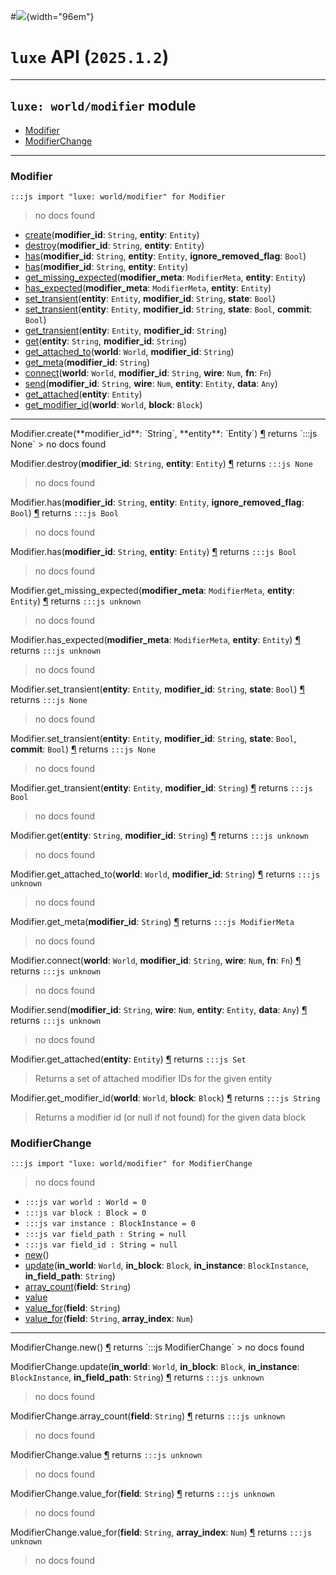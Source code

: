 #![](../../../../../../images/luxe-dark.svg){width="96em"}

# `luxe` API (`2025.1.2`)  


---

## `luxe: world/modifier` module

- [Modifier](#modifier)   
- [ModifierChange](#modifierchange)   

---

### Modifier
`:::js import "luxe: world/modifier" for Modifier`
> no docs found

- [create](#Modifier.create+2)(**modifier_id**: `String`, **entity**: `Entity`)
- [destroy](#Modifier.destroy+2)(**modifier_id**: `String`, **entity**: `Entity`)
- [has](#Modifier.has+3)(**modifier_id**: `String`, **entity**: `Entity`, **ignore_removed_flag**: `Bool`)
- [has](#Modifier.has+2)(**modifier_id**: `String`, **entity**: `Entity`)
- [get_missing_expected](#Modifier.get_missing_expected+2)(**modifier_meta**: `ModifierMeta`, **entity**: `Entity`)
- [has_expected](#Modifier.has_expected+2)(**modifier_meta**: `ModifierMeta`, **entity**: `Entity`)
- [set_transient](#Modifier.set_transient+3)(**entity**: `Entity`, **modifier_id**: `String`, **state**: `Bool`)
- [set_transient](#Modifier.set_transient+4)(**entity**: `Entity`, **modifier_id**: `String`, **state**: `Bool`, **commit**: `Bool`)
- [get_transient](#Modifier.get_transient+2)(**entity**: `Entity`, **modifier_id**: `String`)
- [get](#Modifier.get+2)(**entity**: `String`, **modifier_id**: `String`)
- [get_attached_to](#Modifier.get_attached_to+2)(**world**: `World`, **modifier_id**: `String`)
- [get_meta](#Modifier.get_meta)(**modifier_id**: `String`)
- [connect](#Modifier.connect+4)(**world**: `World`, **modifier_id**: `String`, **wire**: `Num`, **fn**: `Fn`)
- [send](#Modifier.send+4)(**modifier_id**: `String`, **wire**: `Num`, **entity**: `Entity`, **data**: `Any`)
- [get_attached](#Modifier.get_attached)(**entity**: `Entity`)
- [get_modifier_id](#Modifier.get_modifier_id+2)(**world**: `World`, **block**: `Block`)

<hr/>
<endpoint module="luxe: world/modifier" class="Modifier" signature="create(modifier_id : String, entity : Entity)"></endpoint>
<signature id="Modifier.create+2">Modifier.create(**modifier_id**: `String`, **entity**: `Entity`)
<a class="headerlink" href="#Modifier.create+2" title="Permanent link">¶</a></signature>
<span class='api_ret'>returns</span> `:::js None`
> no docs found   

<endpoint module="luxe: world/modifier" class="Modifier" signature="destroy(modifier_id : String, entity : Entity)"></endpoint>
<signature id="Modifier.destroy+2">Modifier.destroy(**modifier_id**: `String`, **entity**: `Entity`)
<a class="headerlink" href="#Modifier.destroy+2" title="Permanent link">¶</a></signature>
<span class='api_ret'>returns</span> `:::js None`
> no docs found   

<endpoint module="luxe: world/modifier" class="Modifier" signature="has(modifier_id : String, entity : Entity, ignore_removed_flag : Bool)"></endpoint>
<signature id="Modifier.has+3">Modifier.has(**modifier_id**: `String`, **entity**: `Entity`, **ignore_removed_flag**: `Bool`)
<a class="headerlink" href="#Modifier.has+3" title="Permanent link">¶</a></signature>
<span class='api_ret'>returns</span> `:::js Bool`
> no docs found   

<endpoint module="luxe: world/modifier" class="Modifier" signature="has(modifier_id : String, entity : Entity)"></endpoint>
<signature id="Modifier.has+2">Modifier.has(**modifier_id**: `String`, **entity**: `Entity`)
<a class="headerlink" href="#Modifier.has+2" title="Permanent link">¶</a></signature>
<span class='api_ret'>returns</span> `:::js Bool`
> no docs found   

<endpoint module="luxe: world/modifier" class="Modifier" signature="get_missing_expected(modifier_meta : ModifierMeta, entity : Entity)"></endpoint>
<signature id="Modifier.get_missing_expected+2">Modifier.get_missing_expected(**modifier_meta**: `ModifierMeta`, **entity**: `Entity`)
<a class="headerlink" href="#Modifier.get_missing_expected+2" title="Permanent link">¶</a></signature>
<span class='api_ret'>returns</span> `:::js unknown`
> no docs found   

<endpoint module="luxe: world/modifier" class="Modifier" signature="has_expected(modifier_meta : ModifierMeta, entity : Entity)"></endpoint>
<signature id="Modifier.has_expected+2">Modifier.has_expected(**modifier_meta**: `ModifierMeta`, **entity**: `Entity`)
<a class="headerlink" href="#Modifier.has_expected+2" title="Permanent link">¶</a></signature>
<span class='api_ret'>returns</span> `:::js unknown`
> no docs found   

<endpoint module="luxe: world/modifier" class="Modifier" signature="set_transient(entity : Entity, modifier_id : String, state : Bool)"></endpoint>
<signature id="Modifier.set_transient+3">Modifier.set_transient(**entity**: `Entity`, **modifier_id**: `String`, **state**: `Bool`)
<a class="headerlink" href="#Modifier.set_transient+3" title="Permanent link">¶</a></signature>
<span class='api_ret'>returns</span> `:::js None`
> no docs found   

<endpoint module="luxe: world/modifier" class="Modifier" signature="set_transient(entity : Entity, modifier_id : String, state : Bool, commit : Bool)"></endpoint>
<signature id="Modifier.set_transient+4">Modifier.set_transient(**entity**: `Entity`, **modifier_id**: `String`, **state**: `Bool`, **commit**: `Bool`)
<a class="headerlink" href="#Modifier.set_transient+4" title="Permanent link">¶</a></signature>
<span class='api_ret'>returns</span> `:::js None`
> no docs found   

<endpoint module="luxe: world/modifier" class="Modifier" signature="get_transient(entity : Entity, modifier_id : String)"></endpoint>
<signature id="Modifier.get_transient+2">Modifier.get_transient(**entity**: `Entity`, **modifier_id**: `String`)
<a class="headerlink" href="#Modifier.get_transient+2" title="Permanent link">¶</a></signature>
<span class='api_ret'>returns</span> `:::js Bool`
> no docs found   

<endpoint module="luxe: world/modifier" class="Modifier" signature="get(entity : String, modifier_id : String)"></endpoint>
<signature id="Modifier.get+2">Modifier.get(**entity**: `String`, **modifier_id**: `String`)
<a class="headerlink" href="#Modifier.get+2" title="Permanent link">¶</a></signature>
<span class='api_ret'>returns</span> `:::js unknown`
> no docs found   

<endpoint module="luxe: world/modifier" class="Modifier" signature="get_attached_to(world : World, modifier_id : String)"></endpoint>
<signature id="Modifier.get_attached_to+2">Modifier.get_attached_to(**world**: `World`, **modifier_id**: `String`)
<a class="headerlink" href="#Modifier.get_attached_to+2" title="Permanent link">¶</a></signature>
<span class='api_ret'>returns</span> `:::js unknown`
> no docs found   

<endpoint module="luxe: world/modifier" class="Modifier" signature="get_meta(modifier_id : String)"></endpoint>
<signature id="Modifier.get_meta">Modifier.get_meta(**modifier_id**: `String`)
<a class="headerlink" href="#Modifier.get_meta" title="Permanent link">¶</a></signature>
<span class='api_ret'>returns</span> `:::js ModifierMeta`
> no docs found   

<endpoint module="luxe: world/modifier" class="Modifier" signature="connect(world : World, modifier_id : String, wire : Num, fn : Fn)"></endpoint>
<signature id="Modifier.connect+4">Modifier.connect(**world**: `World`, **modifier_id**: `String`, **wire**: `Num`, **fn**: `Fn`)
<a class="headerlink" href="#Modifier.connect+4" title="Permanent link">¶</a></signature>
<span class='api_ret'>returns</span> `:::js unknown`
> no docs found   

<endpoint module="luxe: world/modifier" class="Modifier" signature="send(modifier_id : String, wire : Num, entity : Entity, data : Any)"></endpoint>
<signature id="Modifier.send+4">Modifier.send(**modifier_id**: `String`, **wire**: `Num`, **entity**: `Entity`, **data**: `Any`)
<a class="headerlink" href="#Modifier.send+4" title="Permanent link">¶</a></signature>
<span class='api_ret'>returns</span> `:::js unknown`
> no docs found   

<endpoint module="luxe: world/modifier" class="Modifier" signature="get_attached(entity : Entity)"></endpoint>
<signature id="Modifier.get_attached">Modifier.get_attached(**entity**: `Entity`)
<a class="headerlink" href="#Modifier.get_attached" title="Permanent link">¶</a></signature>
<span class='api_ret'>returns</span> `:::js Set`
> Returns a set of attached modifier IDs for the given entity   

<endpoint module="luxe: world/modifier" class="Modifier" signature="get_modifier_id(world : World, block : Block)"></endpoint>
<signature id="Modifier.get_modifier_id+2">Modifier.get_modifier_id(**world**: `World`, **block**: `Block`)
<a class="headerlink" href="#Modifier.get_modifier_id+2" title="Permanent link">¶</a></signature>
<span class='api_ret'>returns</span> `:::js String`
> Returns a modifier id (or null if not found) for the given data block   

### ModifierChange
`:::js import "luxe: world/modifier" for ModifierChange`
> no docs found

- `:::js var world : World = 0`
- `:::js var block : Block = 0`
- `:::js var instance : BlockInstance = 0`
- `:::js var field_path : String = null`
- `:::js var field_id : String = null`
- [new](#ModifierChange.new)()
- [update](#ModifierChange.update+4)(**in_world**: `World`, **in_block**: `Block`, **in_instance**: `BlockInstance`, **in_field_path**: `String`)
- [array_count](#ModifierChange.array_count)(**field**: `String`)
- [value](#ModifierChange.value)
- [value_for](#ModifierChange.value_for)(**field**: `String`)
- [value_for](#ModifierChange.value_for+2)(**field**: `String`, **array_index**: `Num`)

<hr/>
<endpoint module="luxe: world/modifier" class="ModifierChange" signature="new()"></endpoint>
<signature id="ModifierChange.new">ModifierChange.new()
<a class="headerlink" href="#ModifierChange.new" title="Permanent link">¶</a></signature>
<span class='api_ret'>returns</span> `:::js ModifierChange`
> no docs found   

<endpoint module="luxe: world/modifier" class="ModifierChange" signature="update(in_world : World, in_block : Block, in_instance : BlockInstance, in_field_path : String)"></endpoint>
<signature id="ModifierChange.update+4">ModifierChange.update(**in_world**: `World`, **in_block**: `Block`, **in_instance**: `BlockInstance`, **in_field_path**: `String`)
<a class="headerlink" href="#ModifierChange.update+4" title="Permanent link">¶</a></signature>
<span class='api_ret'>returns</span> `:::js unknown`
> no docs found   

<endpoint module="luxe: world/modifier" class="ModifierChange" signature="array_count(field : String)"></endpoint>
<signature id="ModifierChange.array_count">ModifierChange.array_count(**field**: `String`)
<a class="headerlink" href="#ModifierChange.array_count" title="Permanent link">¶</a></signature>
<span class='api_ret'>returns</span> `:::js unknown`
> no docs found   

<endpoint module="luxe: world/modifier" class="ModifierChange" signature="value"></endpoint>
<signature id="ModifierChange.value">ModifierChange.value
<a class="headerlink" href="#ModifierChange.value" title="Permanent link">¶</a></signature>
<span class='api_ret'>returns</span> `:::js unknown`
> no docs found   

<endpoint module="luxe: world/modifier" class="ModifierChange" signature="value_for(field : String)"></endpoint>
<signature id="ModifierChange.value_for">ModifierChange.value_for(**field**: `String`)
<a class="headerlink" href="#ModifierChange.value_for" title="Permanent link">¶</a></signature>
<span class='api_ret'>returns</span> `:::js unknown`
> no docs found   

<endpoint module="luxe: world/modifier" class="ModifierChange" signature="value_for(field : String, array_index : Num)"></endpoint>
<signature id="ModifierChange.value_for+2">ModifierChange.value_for(**field**: `String`, **array_index**: `Num`)
<a class="headerlink" href="#ModifierChange.value_for+2" title="Permanent link">¶</a></signature>
<span class='api_ret'>returns</span> `:::js unknown`
> no docs found   

